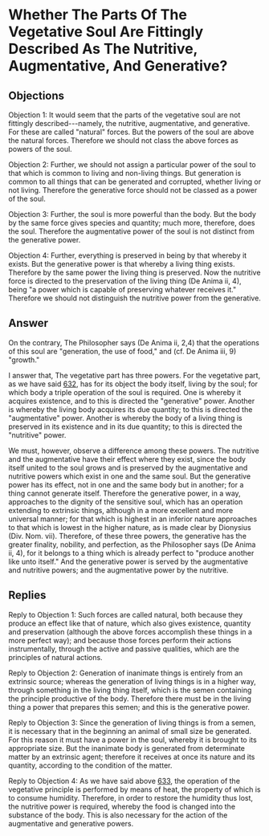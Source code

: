 # Whether The Parts Of The Vegetative Soul Are Fittingly Described As The Nutritive, Augmentative, And Generative?

## Objections

Objection 1: It would seem that the parts of the vegetative soul are not fittingly described---namely, the nutritive, augmentative, and generative. For these are called "natural" forces. But the powers of the soul are above the natural forces. Therefore we should not class the above forces as powers of the soul.

Objection 2: Further, we should not assign a particular power of the soul to that which is common to living and non-living things. But generation is common to all things that can be generated and corrupted, whether living or not living. Therefore the generative force should not be classed as a power of the soul.

Objection 3: Further, the soul is more powerful than the body. But the body by the same force gives species and quantity; much more, therefore, does the soul. Therefore the augmentative power of the soul is not distinct from the generative power.

Objection 4: Further, everything is preserved in being by that whereby it exists. But the generative power is that whereby a living thing exists. Therefore by the same power the living thing is preserved. Now the nutritive force is directed to the preservation of the living thing (De Anima ii, 4), being "a power which is capable of preserving whatever receives it." Therefore we should not distinguish the nutritive power from the generative.

## Answer

On the contrary, The Philosopher says (De Anima ii, 2,4) that the operations of this soul are "generation, the use of food," and (cf. De Anima iii, 9) "growth."

I answer that, The vegetative part has three powers. For the vegetative part, as we have said [632](A[1]), has for its object the body itself, living by the soul; for which body a triple operation of the soul is required. One is whereby it acquires existence, and to this is directed the "generative" power. Another is whereby the living body acquires its due quantity; to this is directed the "augmentative" power. Another is whereby the body of a living thing is preserved in its existence and in its due quantity; to this is directed the "nutritive" power.

We must, however, observe a difference among these powers. The nutritive and the augmentative have their effect where they exist, since the body itself united to the soul grows and is preserved by the augmentative and nutritive powers which exist in one and the same soul. But the generative power has its effect, not in one and the same body but in another; for a thing cannot generate itself. Therefore the generative power, in a way, approaches to the dignity of the sensitive soul, which has an operation extending to extrinsic things, although in a more excellent and more universal manner; for that which is highest in an inferior nature approaches to that which is lowest in the higher nature, as is made clear by Dionysius (Div. Nom. vii). Therefore, of these three powers, the generative has the greater finality, nobility, and perfection, as the Philosopher says (De Anima ii, 4), for it belongs to a thing which is already perfect to "produce another like unto itself." And the generative power is served by the augmentative and nutritive powers; and the augmentative power by the nutritive.

## Replies

Reply to Objection 1: Such forces are called natural, both because they produce an effect like that of nature, which also gives existence, quantity and preservation (although the above forces accomplish these things in a more perfect way); and because those forces perform their actions instrumentally, through the active and passive qualities, which are the principles of natural actions.

Reply to Objection 2: Generation of inanimate things is entirely from an extrinsic source; whereas the generation of living things is in a higher way, through something in the living thing itself, which is the semen containing the principle productive of the body. Therefore there must be in the living thing a power that prepares this semen; and this is the generative power.

Reply to Objection 3: Since the generation of living things is from a semen, it is necessary that in the beginning an animal of small size be generated. For this reason it must have a power in the soul, whereby it is brought to its appropriate size. But the inanimate body is generated from determinate matter by an extrinsic agent; therefore it receives at once its nature and its quantity, according to the condition of the matter.

Reply to Objection 4: As we have said above [633](A[1]), the operation of the vegetative principle is performed by means of heat, the property of which is to consume humidity. Therefore, in order to restore the humidity thus lost, the nutritive power is required, whereby the food is changed into the substance of the body. This is also necessary for the action of the augmentative and generative powers.